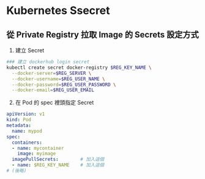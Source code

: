 # Kubernetes Ssecret


## 從 Private Registry 拉取 Image 的 Secrets 設定方式

1. 建立 Secret
```bash
### 建立 dockerhub login secret
kubectl create secret docker-registry $REG_KEY_NAME \
  --docker-server=$REG_SERVER \
  --docker-username=$REG_USER_NAME \
  --docker-password=$REG_USER_PASSWORD \
  --docker-email=$REG_USER_EMAIL
```

2. 在 Pod 的 spec 裡頭指定 Secret
```yaml
apiVersion: v1
kind: Pod
metadata:
  name: mypod
spec:
  containers:
  - name: mycontainer
    image: myimage
  imagePullSecrets:        # 加入這個
  - name: $REG_KEY_NAME    # 加入這個
# (後略)
```
